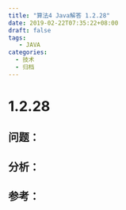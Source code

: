```yaml
---
title: "算法4 Java解答 1.2.28"
date: 2019-02-22T07:35:22+08:00
draft: false
tags:
   - JAVA
categories:
  - 技术
  - 归档
---
```



# 1.2.28

## 问题：


## 分析：


## 参考：


